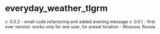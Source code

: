 # everyday_weather_tlgrm

v. 0.0.2 - small code refactoring and added evening message
v. 0.0.1 - first ever version: works only for one user, for preset location - Moscow, Russia